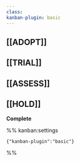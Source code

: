 ```yaml
---
class: 
kanban-plugin: basic
---
```


## [[ADOPT]]



## [[TRIAL]]



## [[ASSESS]]



## [[HOLD]]

**Complete**




%% kanban:settings
```
{"kanban-plugin":"basic"}
```
%%